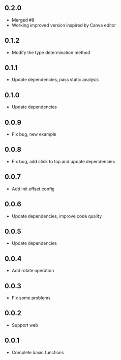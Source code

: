 ## 0.2.0

* Merged #8 
* Working improved version inspired by Canva editor

## 0.1.2

* Modify the type determination method


## 0.1.1

* Update dependencies, pass static analysis


## 0.1.0

* Update dependencies


## 0.0.9

* Fix bug, new example


## 0.0.8

* Fix bug, add click to top and update dependencies


## 0.0.7

* Add init offset config


## 0.0.6

* Update dependencies, improve code quality


## 0.0.5

* Update dependencies

## 0.0.4

* Add rotate operation


## 0.0.3

* Fix some problems


## 0.0.2

* Support web


## 0.0.1

* Complete basic functions




















